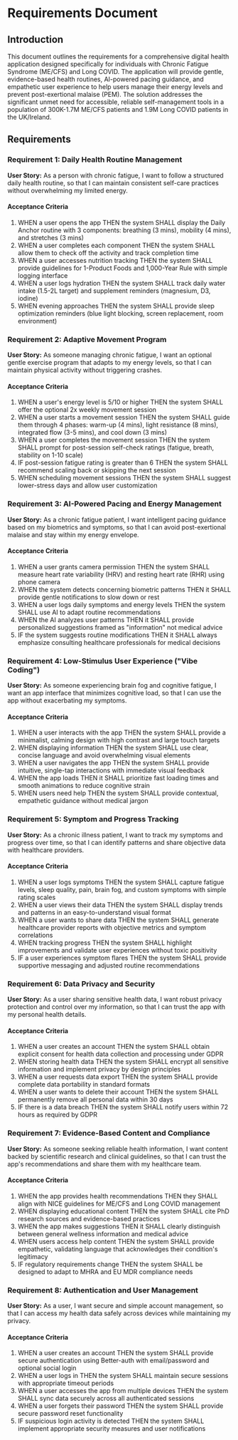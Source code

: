 # Requirements Document

## Introduction

This document outlines the requirements for a comprehensive digital health application designed specifically for individuals with Chronic Fatigue Syndrome (ME/CFS) and Long COVID. The application will provide gentle, evidence-based health routines, AI-powered pacing guidance, and empathetic user experience to help users manage their energy levels and prevent post-exertional malaise (PEM). The solution addresses the significant unmet need for accessible, reliable self-management tools in a population of 300K-1.7M ME/CFS patients and 1.9M Long COVID patients in the UK/Ireland.

## Requirements

### Requirement 1: Daily Health Routine Management

**User Story:** As a person with chronic fatigue, I want to follow a structured daily health routine, so that I can maintain consistent self-care practices without overwhelming my limited energy.

#### Acceptance Criteria

1. WHEN a user opens the app THEN the system SHALL display the Daily Anchor routine with 3 components: breathing (3 mins), mobility (4 mins), and stretches (3 mins)
2. WHEN a user completes each component THEN the system SHALL allow them to check off the activity and track completion time
3. WHEN a user accesses nutrition tracking THEN the system SHALL provide guidelines for 1-Product Foods and 1,000-Year Rule with simple logging interface
4. WHEN a user logs hydration THEN the system SHALL track daily water intake (1.5-2L target) and supplement reminders (magnesium, D3, iodine)
5. WHEN evening approaches THEN the system SHALL provide sleep optimization reminders (blue light blocking, screen replacement, room environment)

### Requirement 2: Adaptive Movement Program

**User Story:** As someone managing chronic fatigue, I want an optional gentle exercise program that adapts to my energy levels, so that I can maintain physical activity without triggering crashes.

#### Acceptance Criteria

1. WHEN a user's energy level is 5/10 or higher THEN the system SHALL offer the optional 2x weekly movement session
2. WHEN a user starts a movement session THEN the system SHALL guide them through 4 phases: warm-up (4 mins), light resistance (8 mins), integrated flow (3-5 mins), and cool down (3 mins)
3. WHEN a user completes the movement session THEN the system SHALL prompt for post-session self-check ratings (fatigue, breath, stability on 1-10 scale)
4. IF post-session fatigue rating is greater than 6 THEN the system SHALL recommend scaling back or skipping the next session
5. WHEN scheduling movement sessions THEN the system SHALL suggest lower-stress days and allow user customization

### Requirement 3: AI-Powered Pacing and Energy Management

**User Story:** As a chronic fatigue patient, I want intelligent pacing guidance based on my biometrics and symptoms, so that I can avoid post-exertional malaise and stay within my energy envelope.

#### Acceptance Criteria

1. WHEN a user grants camera permission THEN the system SHALL measure heart rate variability (HRV) and resting heart rate (RHR) using phone camera
2. WHEN the system detects concerning biometric patterns THEN it SHALL provide gentle notifications to slow down or rest
3. WHEN a user logs daily symptoms and energy levels THEN the system SHALL use AI to adapt routine recommendations
4. WHEN the AI analyzes user patterns THEN it SHALL provide personalized suggestions framed as "information" not medical advice
5. IF the system suggests routine modifications THEN it SHALL always emphasize consulting healthcare professionals for medical decisions

### Requirement 4: Low-Stimulus User Experience ("Vibe Coding")

**User Story:** As someone experiencing brain fog and cognitive fatigue, I want an app interface that minimizes cognitive load, so that I can use the app without exacerbating my symptoms.

#### Acceptance Criteria

1. WHEN a user interacts with the app THEN the system SHALL provide a minimalist, calming design with high contrast and large touch targets
2. WHEN displaying information THEN the system SHALL use clear, concise language and avoid overwhelming visual elements
3. WHEN a user navigates the app THEN the system SHALL provide intuitive, single-tap interactions with immediate visual feedback
4. WHEN the app loads THEN it SHALL prioritize fast loading times and smooth animations to reduce cognitive strain
5. WHEN users need help THEN the system SHALL provide contextual, empathetic guidance without medical jargon

### Requirement 5: Symptom and Progress Tracking

**User Story:** As a chronic illness patient, I want to track my symptoms and progress over time, so that I can identify patterns and share objective data with healthcare providers.

#### Acceptance Criteria

1. WHEN a user logs symptoms THEN the system SHALL capture fatigue levels, sleep quality, pain, brain fog, and custom symptoms with simple rating scales
2. WHEN a user views their data THEN the system SHALL display trends and patterns in an easy-to-understand visual format
3. WHEN a user wants to share data THEN the system SHALL generate healthcare provider reports with objective metrics and symptom correlations
4. WHEN tracking progress THEN the system SHALL highlight improvements and validate user experiences without toxic positivity
5. IF a user experiences symptom flares THEN the system SHALL provide supportive messaging and adjusted routine recommendations

### Requirement 6: Data Privacy and Security

**User Story:** As a user sharing sensitive health data, I want robust privacy protection and control over my information, so that I can trust the app with my personal health details.

#### Acceptance Criteria

1. WHEN a user creates an account THEN the system SHALL obtain explicit consent for health data collection and processing under GDPR
2. WHEN storing health data THEN the system SHALL encrypt all sensitive information and implement privacy by design principles
3. WHEN a user requests data export THEN the system SHALL provide complete data portability in standard formats
4. WHEN a user wants to delete their account THEN the system SHALL permanently remove all personal data within 30 days
5. IF there is a data breach THEN the system SHALL notify users within 72 hours as required by GDPR

### Requirement 7: Evidence-Based Content and Compliance

**User Story:** As someone seeking reliable health information, I want content backed by scientific research and clinical guidelines, so that I can trust the app's recommendations and share them with my healthcare team.

#### Acceptance Criteria

1. WHEN the app provides health recommendations THEN they SHALL align with NICE guidelines for ME/CFS and Long COVID management
2. WHEN displaying educational content THEN the system SHALL cite PhD research sources and evidence-based practices
3. WHEN the app makes suggestions THEN it SHALL clearly distinguish between general wellness information and medical advice
4. WHEN users access help content THEN the system SHALL provide empathetic, validating language that acknowledges their condition's legitimacy
5. IF regulatory requirements change THEN the system SHALL be designed to adapt to MHRA and EU MDR compliance needs

### Requirement 8: Authentication and User Management

**User Story:** As a user, I want secure and simple account management, so that I can access my health data safely across devices while maintaining my privacy.

#### Acceptance Criteria

1. WHEN a user creates an account THEN the system SHALL provide secure authentication using Better-auth with email/password and optional social login
2. WHEN a user logs in THEN the system SHALL maintain secure sessions with appropriate timeout periods
3. WHEN a user accesses the app from multiple devices THEN the system SHALL sync data securely across all authenticated sessions
4. WHEN a user forgets their password THEN the system SHALL provide secure password reset functionality
5. IF suspicious login activity is detected THEN the system SHALL implement appropriate security measures and user notifications